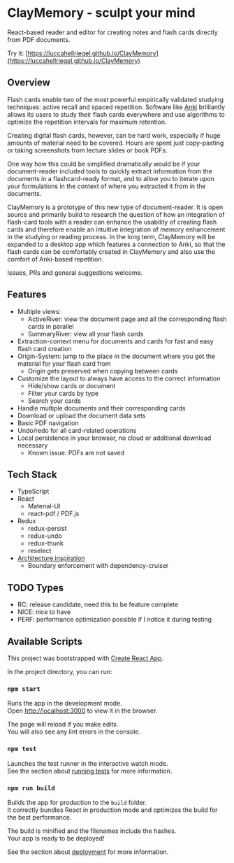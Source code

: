 # ClayMemory - sculpt your mind

React-based reader and editor for creating notes and flash cards directly from PDF documents.

Try it: [https://luccahellriegel.github.io/ClayMemory](https://luccahellriegel.github.io/ClayMemory)

## Overview

Flash cards enable two of the most powerful empirically validated studying techniques: active recall and spaced repetition. Software like [Anki](https://apps.ankiweb.net/) brilliantly allows its users to study their flash cards everywhere and use algorithms to optimize the repetition intervals for maximum retention.

Creating digital flash cards, however, can be hard work, especially if huge amounts of material need to be covered. Hours are spent just copy-pasting or taking screenshots from lecture slides or book PDFs.

One way how this could be simplified dramatically would be if your document-reader included tools to quickly extract information from the documents in a flashcard-ready format, and to allow you to iterate upon your formulations in the context of where you extracted it from in the documents.

ClayMemory is a prototype of this new type of document-reader.
It is open source and primarily build to research the question of how an integration of flash-card tools with a reader can enhance the usability of creating flash cards and therefore enable an intuitive integration of memory enhancement in the studying or reading process. In the long term, ClayMemory will be expanded to a desktop app which features a connection to Anki, so that the flash cards can be comfortably created in ClayMemory and also use the comfort of Anki-based repetition.

Issues, PRs and general suggestions welcome.

## Features

- Multiple views:
  - ActiveRiver: view the document page and all the corresponding flash cards in parallel
  - SummaryRiver: view all your flash cards
- Extraction-context menu for documents and cards for fast and easy flash card creation
- Origin-System: jump to the place in the document where you got the material for your flash card from
  - Origin gets preserved when copying between cards
- Customize the layout to always have access to the correct information
  - Hide/show cards or document
  - Filter your cards by type
  - Search your cards
- Handle multiple documents and their corresponding cards
- Download or upload the document data sets
- Basic PDF navigation
- Undo/redo for all card-related operations
- Local persistence in your browser, no cloud or additional download necessary
  - Known issue: PDFs are not saved

## Tech Stack

- TypeScript
- React
  - Material-UI
  - react-pdf / PDF.js
- Redux
  - redux-persist
  - redux-undo
  - redux-thunk
  - reselect
- [Architecture inspiration](https://jaysoo.ca/2016/02/28/organizing-redux-application/)
  - Boundary enforcement with dependency-cruiser

## TODO Types

- RC: release candidate, need this to be feature complete
- NICE: nice to have
- PERF: performance optimization possible if I notice it during testing

## Available Scripts

This project was bootstrapped with [Create React App](https://github.com/facebook/create-react-app).

In the project directory, you can run:

### `npm start`

Runs the app in the development mode.<br />
Open [http://localhost:3000](http://localhost:3000) to view it in the browser.

The page will reload if you make edits.<br />
You will also see any lint errors in the console.

### `npm test`

Launches the test runner in the interactive watch mode.<br />
See the section about [running tests](https://facebook.github.io/create-react-app/docs/running-tests) for more information.

### `npm run build`

Builds the app for production to the `build` folder.<br />
It correctly bundles React in production mode and optimizes the build for the best performance.

The build is minified and the filenames include the hashes.<br />
Your app is ready to be deployed!

See the section about [deployment](https://facebook.github.io/create-react-app/docs/deployment) for more information.
